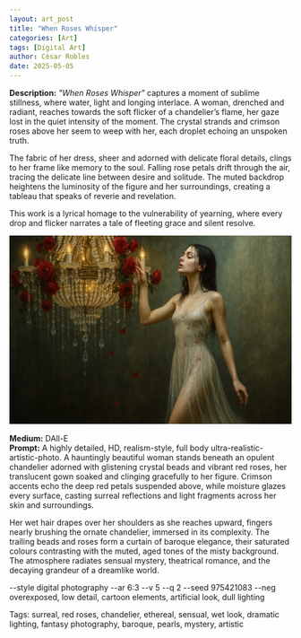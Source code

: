 ```yaml
---
layout: art_post
title: "When Roses Whisper"
categories: [Art]
tags: [Digital Art]
author: César Robles
date: 2025-05-05
---
```

**Description:** *"When Roses Whisper"* captures a moment of sublime stillness, where water, light and longing interlace. A woman, drenched and radiant, reaches towards the soft flicker of a chandelier’s flame, her gaze lost in the quiet intensity of the moment. The crystal strands and crimson roses above her seem to weep with her, each droplet echoing an unspoken truth.

The fabric of her dress, sheer and adorned with delicate floral details, clings to her frame like memory to the soul. Falling rose petals drift through the air, tracing the delicate line between desire and solitude. The muted backdrop heightens the luminosity of the figure and her surroundings, creating a tableau that speaks of reverie and revelation.

This work is a lyrical homage to the vulnerability of yearning, where every drop and flicker narrates a tale of fleeting grace and silent resolve.

![When Roses Whisper](/imag/digital_art/when_roses_whisper.jpg)

**Medium:** DAll-E\
**Prompt:** A highly detailed, HD, realism-style, full body ultra-realistic-artistic-photo. A hauntingly beautiful woman stands beneath an opulent chandelier adorned with glistening crystal beads and vibrant red roses, her translucent gown soaked and clinging gracefully to her figure. Crimson accents echo the deep red petals suspended above, while moisture glazes every surface, casting surreal reflections and light fragments across her skin and surroundings.

Her wet hair drapes over her shoulders as she reaches upward, fingers nearly brushing the ornate chandelier, immersed in its complexity. The trailing beads and roses form a curtain of baroque elegance, their saturated colours contrasting with the muted, aged tones of the misty background. The atmosphere radiates sensual mystery, theatrical romance, and the decaying grandeur of a dreamlike world.

--style digital photography --ar 6:3 --v 5 --q 2 --seed 975421083 --neg overexposed, low detail, cartoon elements, artificial look, dull lighting

Tags: surreal, red roses, chandelier, ethereal, sensual, wet look, dramatic lighting, fantasy photography, baroque, pearls, mystery, artistic